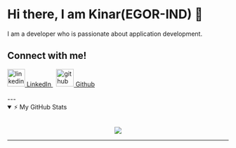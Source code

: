 # Hi there, I am Kinar(EGOR-IND) 👋

I am a developer who is passionate about application development.
<!-- blank line -->
## Connect with me!

  <a href="https://www.linkedin.com/in/kinar-sharma-a39b45190/" rel="nofollow noreferrer">
    <img src="https://image.flaticon.com/icons/png/512/174/174857.png" width="40px" alt="linkedin"> LinkedIn
  </a> &nbsp; 
  <a href="https://github.com/EGOR-IND" rel="nofollow noreferrer">
    <img src="https://github.githubassets.com/images/modules/logos_page/GitHub-Mark.png" width="40px" alt="github"> Github
  </a>
  
<br />
<br />
---

<details open>
    <summary>⚡ My GitHub Stats </summary>
    <br>
    <p align="center">
        <img src="https://github-readme-stats.vercel.app/api?username=EGOR-IND&count_private=true&show_icons=true&theme=radical"/>
    </p>
</details>
<!-- blank line -->

---
